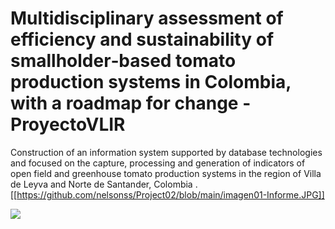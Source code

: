 # Multidisciplinary assessment of efficiency and sustainability of smallholder‐based tomato production systems in Colombia, with a roadmap for change - ProyectoVLIR
Construction of an information system supported by database technologies and focused on the capture, processing and generation of indicators of open field and greenhouse tomato production systems in the region of Villa de Leyva and Norte de Santander, Colombia .
[[https://github.com/nelsonss/Project02/blob/main/imagen01-Informe.JPG]]

![](https://github.com/nelsonss/Project02/blob/main/imagen01-Informe.JPG)



